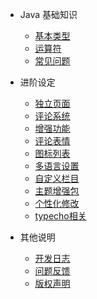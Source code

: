 - Java 基础知识
  - [基本类型](/00-page-base/0.md)
  - [运算符](/00-page-base/1.md)
  - [常见问题](/common-problem)

- 进阶设定
  - [独立页面](/page)
  - [评论系统](/comment)
  - [增强功能](/functions)
  - [评论表情](/emotion)
  - [图标列表](/icons)
  - [多语言设置](/i18n)
  - [自定义栏目](/customize)
  - [主题增强包](/enhancedPackage)
  - [个性化修改](/customEdit)
  - [typecho相关](/typecho)

- 其他说明
  - [开发日志](/changelog)
  - [问题反馈](/feedback)
  - [版权声明](/copyright)


